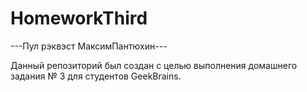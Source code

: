 # HomeworkThird

---Пул рэквэст МаксимПантюхин---

Данный репозиторий был создан с целью выполнения домашнего задания № 3 для студентов GeekBrains.
